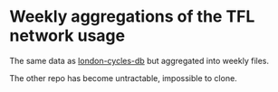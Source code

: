 # Weekly aggregations of the TFL network usage

The same data as [london-cycles-db](https://github.com/fferegrino/london-cycles-db) but aggregated into weekly files.

The other repo has become untractable, impossible to clone.
